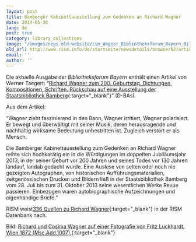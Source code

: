 ```yaml
---
layout: post
title: Bamberger Kabinettausstellung zum Gedenken an Richard Wagner
date: 2014-05-30
lang: de
post: true
category: library_collections
image: "/images/news-old-website/csm_Wagner_Bibliotheksforum_Bayern_Bild_2b1bc6ef76.jpg"
old_url: http://www.rism.info/de/startseite/newsdetails/browse/62/article/64/wagner-exhibit-in-bamberg.html
email: ''
author: ''
---
```


Die aktuelle Ausgabe der _Bibliotheksforum Bayern_ enthält einen Artikel von Werner Taegert: “[Richard Wagner zum 200. Geburtstag. Dichtungen, Kompositionen, Schriften. Rückschau auf eine Ausstellung der Staatsbibliothek Bamberg](http://www.bibliotheksforum-bayern.de/fileadmin/archiv/2014-2/PDF-Einzelbeitraege/BFB_0214_15_Taegert_V04.pdf){:target="_blank"}” (D-BAs).

Aus dem Artikel:

“Wagner zieht faszinierend in den Bann, Wagner irritiert, Wagner polarisiert. Er bewegt und überwältigt mit seiner Musik, deren herausragende und nachhaltig wirksame Bedeutung unbestritten ist. Zugleich verstört er als Mensch.

Die Bamberger Kabinettausstellung zum Gedenken an Richard Wagner reihte sich hochkarätig ein in die Würdigungen im doppelten Jubiläumsjahr 2013, in der seiner Geburt vor 200 Jahren und seines Todes vor 130 Jahren landauf, landab gedacht wurde. Eine Auslese von selten oder noch nie gezeigten Autographen, von historischen Aufführungsmaterialien, zeitgenössischen Drucken und Bildern ließ in der Staatsbibliothek Bamberg vom 28. Juli bis zum 31. Oktober 2013 seine wesentlichen Werke Revue passieren. Einbezogen waren autobiographische Aufzeichnungen und eigenhändige Briefe.”

RISM weist[336 Quellen zu Richard Wagner](https://opac.rism.info/metaopac/search.do?methodToCall=submitButtonCall&methodToCallParameter=submitSearch&refine=false&searchCategories%5B0%5D=-1&searchString%5B0%5D=&combinationOperator%5B1%5D=AND&searchCategories%5B1%5D=200&searchString%5B1%5D=&combinationOperator%5B2%5D=AND&searchCategories%5B2%5D=100&searchString%5B2%5D=wagner%2C+richard&combinationOperator%5B3%5D=AND&searchCategories%5B3%5D=6015&searchString%5B3%5D=&submitButtonCall_submitSearch=Suchen&searchRestrictionValue1%5B0%5D=&searchRestrictionID%5B0%5D=14&searchRestrictionValue1%5B1%5D=&searchRestrictionID%5B1%5D=13){:target="_blank"} in der RISM Datenbank nach.

Bild: [Richard und Cosima Wagner auf einer Fotografie von Fritz Luckhardt. Wien 1872 (Msc.Add.1007).](http://www.staatsbibliothek-bamberg.de/index.php?id=1479&tx_ttnews%5Btt_news%5D=81&cHash=9665f19400cf8d0263432fd62b9261d6){:target="_blank"}

